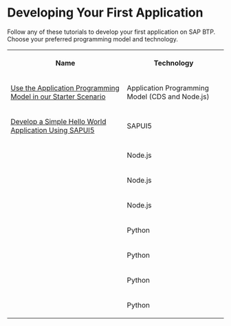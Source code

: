<!-- loiobc8d5c0598774f87a54cb63cb6abecc6 -->

# Developing Your First Application

 Follow any of these tutorials to develop your first application on SAP BTP. Choose your preferred programming model and technology. 




<table>
<tr>
<th>

Name



</th>
<th>

Technology



</th>
</tr>
<tr>
<td>

[Use the Application Programming Model in our Starter Scenario](https://developers.sap.com/mission.cp-starter-extensions-cap.html)



</td>
<td>

Application Programming Model \(CDS and Node.js\)



</td>
</tr>
<tr>
<td>

[Develop a Simple Hello World Application Using SAPUI5](https://sapui5.hana.ondemand.com/#docs/guide/592f36fd077b45349a67dcb3efb46ab1.html)



</td>
<td>

SAPUI5



</td>
</tr>
<tr>
<td>





</td>
<td>

Node.js



</td>
</tr>
<tr>
<td>





</td>
<td>

Node.js



</td>
</tr>
<tr>
<td>





</td>
<td>

Node.js



</td>
</tr>
<tr>
<td>





</td>
<td>

Python



</td>
</tr>
<tr>
<td>





</td>
<td>

Python



</td>
</tr>
<tr>
<td>





</td>
<td>

Python



</td>
</tr>
<tr>
<td>





</td>
<td>

Python



</td>
</tr>
</table>

